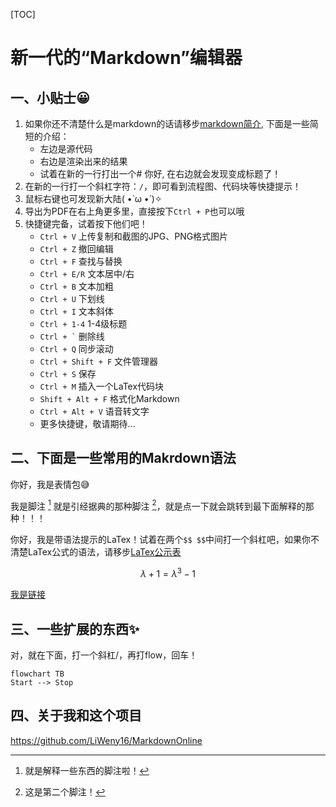 [TOC]

# 新一代的“Markdown”编辑器

## 一、小贴士😀

1. 如果你还不清楚什么是markdown的话请移步[markdown简介](https://markdown.com.cn/cheat-sheet.html#总览), 下面是一些简短的介绍：
   - 左边是源代码
   - 右边是渲染出来的结果
   - 试着在新的一行打出一个# 你好, 在右边就会发现变成标题了！
2. 在新的一行打一个斜杠字符：`/`，即可看到流程图、代码块等快捷提示！
3. 鼠标右键也可发现新大陆( •̀ ω •́ )✧
4. 导出为PDF在右上角更多里，直接按下`Ctrl + P`也可以哦
5. 快捷键完备，试着按下他们吧！
   - `Ctrl + V` 上传复制和截图的JPG、PNG格式图片
   - `Ctrl + Z` 撤回编辑
   - `Ctrl + F` 查找与替换
   - `Ctrl + E/R` 文本居中/右
   - `Ctrl + B` 文本加粗
   - `Ctrl + U` 下划线
   - `Ctrl + I` 文本斜体
   - `Ctrl + 1-4` 1-4级标题
   - `` Ctrl + ` `` 删除线
   - `Ctrl + Q` 同步滚动
   - `Ctrl + Shift + F` 文件管理器
   - `Ctrl + S` 保存
   - `Ctrl + M` 插入一个LaTex代码块
   - `Shift + Alt + F` 格式化Markdown
   - `Ctrl + Alt + V` 语音转文字
   - 更多快捷键，敬请期待...

## 二、下面是一些常用的Makrdown语法

你好，我是表情包😅

我是脚注 [^1] 就是引经据典的那种脚注 [^2]，就是点一下就会跳转到最下面解释的那种！！！

你好，我是带语法提示的LaTex！试着在两个`$$ $$`中间打一个斜杠吧，如果你不清楚LaTex公式的语法，请移步[LaTex公示表](https://blog.csdn.net/Yushan_Ji/article/details/134322574)

$$
\lambda+1=\lambda^3-1
$$

[我是链接](https://bigonion.cn)

## 三、一些扩展的东西✨

对，就在下面，打一个斜杠/，再打flow，回车！

```mermaid
flowchart TB
Start --> Stop
```

## 四、关于我和这个项目

https://github.com/LiWeny16/MarkdownOnline

[^1]: 就是解释一些东西的脚注啦！
[^2]: 这是第二个脚注！
